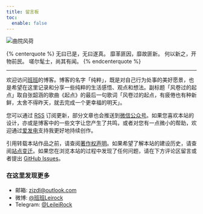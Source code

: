 ```yaml
---
title: 留言板
toc:
  enable: false
---
```


![曲院风荷](https://web-1256060851.cos.ap-hongkong.myqcloud.com/page/guestbook/quyuanfenghe.jpg#650x)

{% centerquote %}
无曰已是，无曰遂真。
靡革匪因，靡故匪新。
何以新之，开物前民。
嗟尔髦士，尚其有闻。
{% endcenterquote %}

* * *

欢迎访问[班班](https://dlzhang.com)的博客。博客的名字「纯粹」，既是对自己行为处事的美好愿景，也是希望在这里记录和分享一些纯粹的生活感悟、观点和想法。副标题「风卷过的起点」取自张韶涵的歌曲《起点》的最后一句歌词「风卷过的起点，有疲倦也有种新鲜，太舍不得昨天，就去完成一个更幸福的明天」。

您可以通过 [RSS](/atom.xml) 订阅更新，部分文章也会推送到<a class="fancybox fancybox.image" href="https://web-1256060851.cos.ap-hongkong.myqcloud.com/page/guestbook/wechat-channel.jpg" itemscope="" itemtype="http://schema.org/ImageObject" itemprop="url" data-fancybox="default" rel="default" title="微信公众号：风卷过的起点" data-caption="微信公众号：风卷过的起点">微信公众号</a>。如果您喜欢本站的设计，亦或是博客中的一些文字让您产生了共鸣，或者对您有一点微小的帮助，欢迎通过[爱发电](https://afdian.net/@leirock)支持我更好地持续创作。

引用转载本站作品之前，请查阅[著作权声明](/copyright/)。如果希望了解本站的建设历史，请查阅[站点变迁](/log/)。如果您在浏览本站的过程中发现了任何问题，请在下方评论区留言或者提出 [GitHub Issues](https://github.com/leirock/blog/issues)。

### 在这里发现更多

- 邮箱: zjzdl@outlook.com
- 微博: [@班班Leirock](https://weibo.com/leirock)
- Telegram: [@LeileiRock](https://t.me/LeileiRock)

